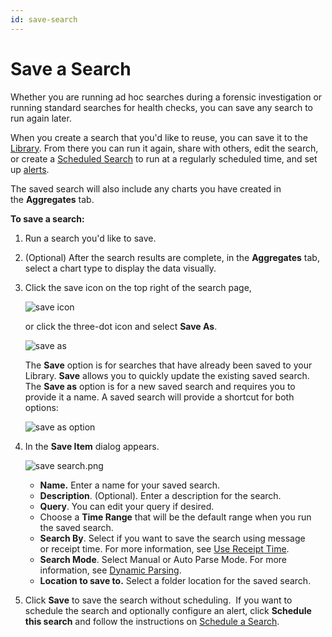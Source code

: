 ```yaml
---
id: save-search
---
```


# Save a Search

Whether you are running ad hoc searches during a forensic investigation or running standard searches for health checks, you can save any search to run again later.

When you create a search that you'd like to reuse, you can save it to the [Library](/docs/get-started/library/sumo-logic-library). From there you can run it again, share with others, edit the search, or create a [Scheduled Search](../../../alerts/scheduled-searches/schedule-search.md) to run at a regularly scheduled time, and set up [alerts](/docs/alerts). 

The saved search will also include any charts you have created in the **Aggregates** tab. 

**To save a search:**

1. Run a search you'd like to save.
1. (Optional) After the search results are complete, in the **Aggregates** tab, select a chart type to display the data visually. 
1. Click the save icon on the top right of the search page,

    ![save icon](/img/search/get-started-search/search-basics/save-search-icon.png)

    or click the three-dot icon and select **Save As**.  

    ![save as ](/img/search/get-started-search/search-basics/save-as-button.png)

    The **Save** option is for searches that have already been saved to your Library. **Save** allows you to quickly update the existing saved search. The **Save as** option is for a new saved search and requires you to provide it a name. A saved search will provide a shortcut for both options:

    ![save as option](/img/search/get-started-search/search-basics/save-as-option.png)

1. In the **Save Item** dialog appears.  

    ![save search.png](/img/search/get-started-search/search-basics/save-search.png)

   * **Name.** Enter a name for your saved search.
   * **Description**. (Optional). Enter a description for the search. 
   * **Query**. You can edit your query if desired.
   * Choose a **Time Range** that will be the default range when you run the saved search.
   * **Search By**. Select if you want to save the search using message or receipt time. For more information, see [Use Receipt Time](../build-search/use-receipt-time.md).
   * **Search Mode**. Select Manual or Auto Parse Mode. For more information, see [Dynamic Parsing](../build-search/dynamic-parsing.md).
   * **Location to save to.** Select a folder location for the saved search.

1. Click **Save** to save the search without scheduling.  If you want to schedule the search and optionally configure an alert, click **Schedule this search** and follow the instructions on [Schedule a Search](../../../alerts/scheduled-searches/schedule-search.md). 
